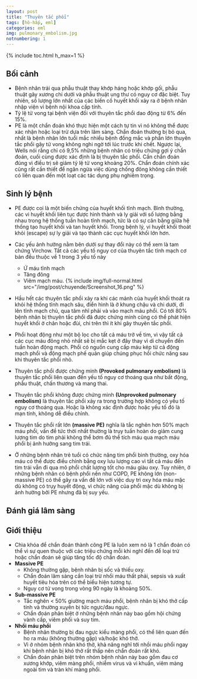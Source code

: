 ```yaml
---
layout: post
title: "Thuyên tắc phổi"
tags: [hô-hấp, eml]
categories: eml
img: pulmonary_embolism.jpg
notnumbering: 1
---
```


{% include toc.html h_max=1 %}

## Bối cảnh
- Bệnh nhân trải qua phẫu thuật thay khớp háng hoặc khớp gối, phẫu thuật gãy xương chi dưới và phẫu thuật ung thư có nguy cơ đặc biệt. Tuy nhiên, số lượng lớn nhất của các biến cố huyết khối xảy ra ở bệnh nhân nhập viện vì bệnh nội khoa cấp tính.
- Tỷ lệ tử vong tại bệnh viện đối với thuyên tắc phổi dao động từ 6% đến 15%.
- PE là một chẩn đoán khó thực hiện một cách tự tin vì nó không thể được xác nhận hoặc loại trừ dựa trên lâm sàng. Chẩn đoán thường bị bỏ qua, nhất là bệnh nhân lớn tuổi mắc nhiều bệnh đồng mắc và phần lớn thuyên tắc phổi gây tử vong không nghi ngờ tới lúc trước khi chết. Ngược lại, Wells nói rằng chỉ có 9,5% những bệnh nhân có triệu chứng gợi ý chẩn đoán, cuối cùng được xác định là bị thuyên tắc phổi. Cần chẩn đoán đúng vì điều trị sẽ giảm tỷ lệ tử vong khoảng 20%. Chẩn đoán chính xác cũng rất cần thiết để ngăn ngừa việc dùng chống đông không cần thiết có liên quan đến một loạt các tác dụng phụ nghiêm trọng.

## Sinh lý bệnh
- PE được coi là một biến chứng của huyết khối tĩnh mạch. Bình thường, các vi huyết khối liên tục được hình thành và ly giải với số lượng bằng nhau trong hệ thống tuần hoàn tĩnh mạch, tức là có sự cân bằng giữa hệ thống tạo huyết khối và tan huyết khối. Trong bệnh lý, vi huyết khối thoát khỏi (escape) sự ly giải và tạo thành các cục huyết khối lớn hơn.
- Các yếu ảnh hưởng nằm bên dưới sự thay đổi này có thể xem là tam chứng Virchow. Tất cả các yếu tố nguy cơ của thuyên tắc tĩnh mạch cơ bản đều thuộc về 1 trong 3 yếu tố này
	- Ứ máu tĩnh mạch
	- Tăng đông
	- Viêm mạch máu.
{% include img/full-normal.html src="/img/post/chuyende/Screenshot_16.png" %}

- Hầu hết các thuyên tắc phổi xảy ra khi các mảnh của huyết khối thoát ra khỏi hệ thống tĩnh mạch sâu, điển hình là ở khung chậu và chi dưới, đi lên tĩnh mạch chủ, qua tâm nhĩ phải và vào mạch máu phổi. Có tới 80% bệnh nhân bị thuyên tắc phổi đã được chứng minh cũng có thể phát hiện huyết khối ở chân hoặc đùi, chi trên thì ít khi gây thuyên tắc phổi.
- Phổi hoạt động như một bộ lọc cho tất cả máu trở về tim, vì vậy tất cả các cục máu đông nhỏ nhất sẽ bị mắc kẹt ở đây thay vì di chuyển đến tuần hoàn động mạch. Phổi có nguồn cung cấp máu kép từ cả động mạch phổi và động mạch phế quản giúp chúng phục hồi chức năng sau khi thuyên tắc phổi nhỏ.
- Thuyên tắc phổi được chứng minh **(Provoked pulmonary embolism)** là thuyên tắc phổi liên quan đến yếu tố nguy cơ thoáng qua như bất động, phẫu thuật, chấn thương và mang thai.
- Thuyên tắc phổi không được chứng minh **(Unprovoked pulmonary embolism)** là thuyên tắc phổi xảy ra trong trường hợp không có yếu tố nguy cơ thoáng qua. Hoặc là không xác định được hoặc yếu tố đó là mạn tính, không dễ điều chỉnh.
- Thuyên tắc phổi rất lớn **(massive PE)** nghĩa là tắc nghẽn hơn 50% mạch máu phổi, vấn đề tức thời nhất thường là trụy tuần hoàn do giảm cung lượng tim do tim phải không thể bơm đủ thể tích máu qua mạch máu phổi bị ảnh hưởng sang tim trái.
- Ở những bệnh nhân trẻ tuổi có chức năng tim phổi bình thường, oxy hóa máu có thể được điều chỉnh bằng oxy lưu lượng cao vì tất cả máu đến tim trái vẫn đi qua mô phổi chất lượng tốt cho máu giàu oxy. Tuy nhiên, ở những bệnh nhân có bệnh phổi nền như COPD, PE không lớn (non-massive PE) có thể gây ra vấn đề lớn với việc duy trì oxy hóa máu mặc dù không có trụy huyết động, vì chức năng của phổi mặc dù không bị ảnh hưởng bởi PE nhưng đã bị suy yếu.

## Đánh giá lâm sàng

## Giới thiệu
- Chìa khóa để chẩn đoán thành công PE là luôn xem nó là 1 chẩn đoán có thể vì sự quen thuộc với các triệu chứng mỗi khi nghĩ đến để loại trừ hoặc chẩn đoán sẽ giúp tăng tốc độ chẩn đoán.
- **Massive PE**
	- Không thường gặp, bệnh nhân bị sốc và thiếu oxy.
	- Chẩn đoán lâm sàng cần loại trừ nhồi máu thất phải, sepsis và xuất huyết tiêu hóa trên có thể biểu hiện tương tự.
	- Nguy cơ tử vong trong vòng 90 ngày là khoảng 50%.
- **Sub-massive PE**
	- Tắc nghẽn < 50% giường mạch máu phổi, bệnh nhân bị khó thở cấp tính và thường xuyên bị tức ngực/đau ngực.
	- Chẩn đoán phân biệt ở những bệnh nhân này bao gồm hội chứng vành cấp, viêm phổi và suy tim.
- **Nhồi máu phổi**
	- Bệnh nhân thường bị đau ngực kiểu màng phổi, có thể liên quan đến ho ra máu (không thường gặp) và/hoặc khó thở.
	- Vì ở nhóm bệnh nhân khó thở, khả năng nghĩ tới nhồi máu phổi ngay khi bệnh nhân bị khó thở rất thấp nên chẩn đoán rất khó.
	- Chẩn đoán phân biệt trên nhóm bệnh nhân này bao gồm đau cơ xương khớp, viêm màng phổi, nhiễm virus và vi khuẩn, viêm màng ngoài tim và tràn khí màng phổi.




 